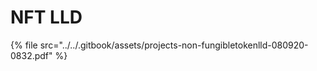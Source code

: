 # NFT  LLD

{% file src="../../.gitbook/assets/projects-non-fungibletokenlld-080920-0832.pdf" %}




